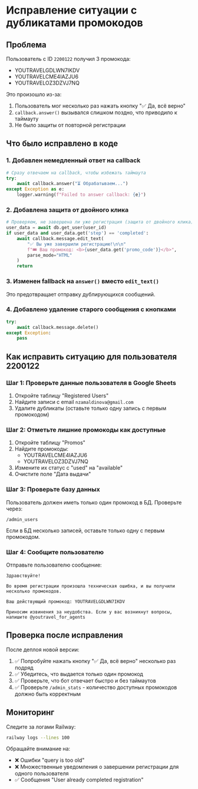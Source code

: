 # Исправление ситуации с дубликатами промокодов

## Проблема
Пользователь с ID `2200122` получил 3 промокода:
- YOUTRAVELGDLWN7IKDV
- YOUTRAVELCME4IAZJU6
- YOUTRAVELOZ3DZVJ7NQ

Это произошло из-за:
1. Пользователь мог несколько раз нажать кнопку "✅ Да, всё верно"
2. `callback.answer()` вызывался слишком поздно, что приводило к таймауту
3. Не было защиты от повторной регистрации

## Что было исправлено в коде

### 1. Добавлен немедленный ответ на callback
```python
# Сразу отвечаем на callback, чтобы избежать таймаута
try:
    await callback.answer("⏳ Обрабатываем...")
except Exception as e:
    logger.warning(f"Failed to answer callback: {e}")
```

### 2. Добавлена защита от двойного клика
```python
# Проверяем, не завершена ли уже регистрация (защита от двойного клика)
user_data = await db.get_user(user_id)
if user_data and user_data.get('step') == 'completed':
    await callback.message.edit_text(
        "✅ Вы уже завершили регистрацию!\n\n"
        f"🎟️ Ваш промокод: <b>{user_data.get('promo_code')}</b>",
        parse_mode="HTML"
    )
    return
```

### 3. Изменен fallback на `answer()` вместо `edit_text()`
Это предотвращает отправку дублирующихся сообщений.

### 4. Добавлено удаление старого сообщения с кнопками
```python
try:
    await callback.message.delete()
except Exception:
    pass
```

## Как исправить ситуацию для пользователя 2200122

### Шаг 1: Проверьте данные пользователя в Google Sheets

1. Откройте таблицу "Registered Users"
2. Найдите записи с email `nzamaldinova@gmail.com`
3. Удалите дубликаты (оставьте только одну запись с первым промокодом)

### Шаг 2: Отметьте лишние промокоды как доступные

1. Откройте таблицу "Promos"
2. Найдите промокоды:
   - YOUTRAVELCME4IAZJU6
   - YOUTRAVELOZ3DZVJ7NQ
3. Измените их статус с "used" на "available"
4. Очистите поле "Дата выдачи"

### Шаг 3: Проверьте базу данных

Пользователь должен иметь только один промокод в БД. Проверьте через:
```
/admin_users
```

Если в БД несколько записей, оставьте только одну с первым промокодом.

### Шаг 4: Сообщите пользователю

Отправьте пользователю сообщение:
```
Здравствуйте! 

Во время регистрации произошла техническая ошибка, и вы получили несколько промокодов. 

Ваш действующий промокод: YOUTRAVELGDLWN7IKDV

Приносим извинения за неудобства. Если у вас возникнут вопросы, напишите @youtravel_for_agents
```

## Проверка после исправления

После деплоя новой версии:

1. ✅ Попробуйте нажать кнопку "✅ Да, всё верно" несколько раз подряд
2. ✅ Убедитесь, что выдается только один промокод
3. ✅ Проверьте, что бот отвечает быстро и без таймаутов
4. ✅ Проверьте `/admin_stats` - количество доступных промокодов должно быть корректным

## Мониторинг

Следите за логами Railway:
```bash
railway logs --lines 100
```

Обращайте внимание на:
- ❌ Ошибки "query is too old"
- ❌ Множественные уведомления о завершении регистрации для одного пользователя
- ✅ Сообщения "User already completed registration"

